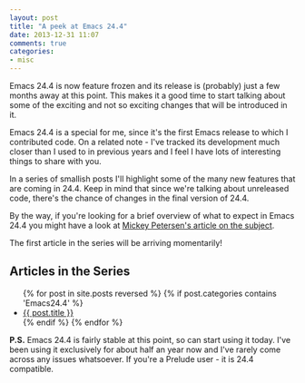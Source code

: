 ```yaml
---
layout: post
title: "A peek at Emacs 24.4"
date: 2013-12-31 11:07
comments: true
categories:
- misc
---
```


Emacs 24.4 is now feature frozen and its release is (probably) just a
few months away at this point. This makes it a good time to start
talking about some of the exciting and not so exciting changes that
will be introduced in it.

Emacs 24.4 is a special for me, since it's the first Emacs release to
which I contributed code. On a related note - I've tracked its development
much closer than I used to in previous years and I feel I have lots of interesting
things to share with you.

In a series of smallish posts I'll highlight some of the many new features that are
coming in 24.4. Keep in mind that since we're talking about unreleased code, there's
the chance of changes in the final version of 24.4.

By the way, if you're looking for a brief overview of what to expect
in Emacs 24.4 you might have a look at
[Mickey Petersen's article on the subject](http://www.masteringemacs.org/articles/2013/12/29/whats-new-in-emacs-24-4/).

The first article in the series will be arriving momentarily!

## Articles in the Series

<ul>
{% for post in site.posts reversed %}
{% if post.categories contains 'Emacs24.4' %}
<li><a href="{{ post.url }}">{{ post.title }}</a></li>
{% endif %}  <!-- categories if -->
{% endfor %} <!-- posts for -->
</ul>

**P.S.** Emacs 24.4 is fairly stable at this point, so can start using
it today. I've been using it exclusively for about half an year now
and I've rarely come across any issues whatsoever.  If you're a Prelude
user - it is 24.4 compatible.
